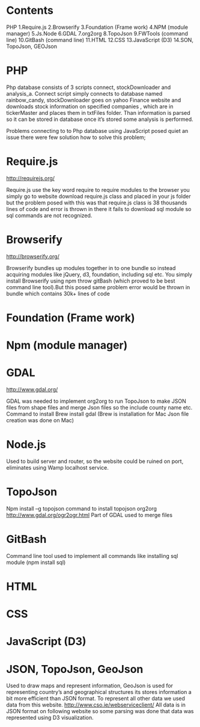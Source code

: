Contents
==========
PHP
1.Require.js
2.Browserify
3.Foundation (Frame work)
4.NPM (module manager)
5.Js.Node
6.GDAL
7.org2org
8.TopoJson
9.FWTools (command line)
10.GitBash (command line)
11.HTML
12.CSS
13.JavaScript (D3)
14.SON, TopoJson, GEOJson


PHP
=======
Php database consists of 3 scripts connect, stockDownloader and analysis_a.
Connect script simply connects to database named rainbow_candy, stockDownloader goes on yahoo Finance website and downloads stock information on specified companies , which are in tickerMaster and places them in txtFiles folder. Than information is parsed so it can be stored in database once it’s stored some analysis is performed.


Problems connecting to to Php database using JavaScript posed quiet an issue there were few solution how to solve this problem;


Require.js
=======
http://requirejs.org/

Require.js use the key word require to require modules to the browser you simply go to website download require.js class and placed in your js folder but the problem posed with this was that require.js class is 38 thousands lines of code and error is thrown in there it fails to download sql module so sql commands are not recognized.

Browserify
=======
http://browserify.org/

Browserify bundles up modules together in to one bundle so instead acquiring modules like jQuery, d3, foundation, including sql etc. You simply install Browserify using npm throw gitBash (which proved to be best command line tool).But this posed same problem error would be thrown in bundle which contains 30k+ lines of code

Foundation (Frame work)
=======

Npm (module manager)
=======

GDAL
=======
http://www.gdal.org/

GDAL was needed to implement org2org to run TopoJson to make JSON files from shape files and merge Json files so the include county name etc.
Command to install
Brew install gdal 
(Brew is installation for Mac Json file creation was done on Mac)

Node.js
=======
Used to build server and router, so the website could be ruined on port, eliminates using Wamp localhost service.

TopoJson
=======
Npm install –g topojson  command to install topojson 
org2org
http://www.gdal.org/ogr2ogr.html
Part of GDAL used to merge files

GitBash
=======
Command line tool used to implement all commands like installing sql module (npm install sql)

HTML
=======

CSS
=======

JavaScript (D3)
=======


JSON, TopoJson, GeoJson
=======
Used to draw maps and represent information, GeoJson is used for representing country’s and geographical structures its stores information a bit more efficient than JSON format. To represent all other data we used data from this website.
http://www.cso.ie/webserviceclient/
All data is in JSON format on following website so some parsing was done that data was represented using D3 visualization.
